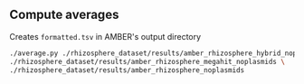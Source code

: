 ## Compute averages

Creates `formatted.tsv` in AMBER's output directory

~~~BASH
./average.py ./rhizosphere_dataset/results/amber_rhizosphere_hybrid_noplasmids \
./rhizosphere_dataset/results/amber_rhizosphere_megahit_noplasmids \
./rhizosphere_dataset/results/amber_rhizosphere_noplasmids
~~~
